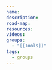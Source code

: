 ```yaml
---
name: 
description: 
road-map: 
resources: 
videos: 
groups:
  - "[[Tools]]"
tags:
  - groups
---
```

